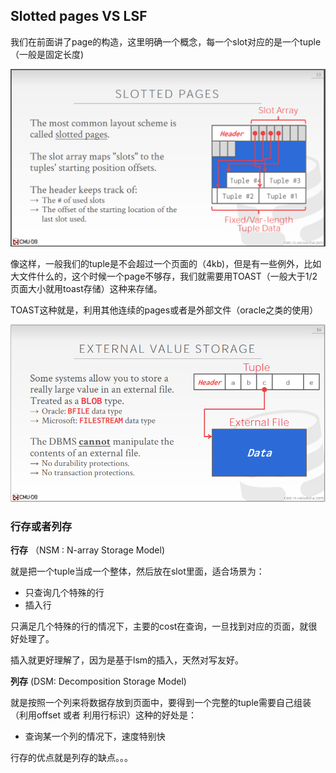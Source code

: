 ## Slotted pages VS LSF

我们在前面讲了page的构造，这里明确一个概念，每一个slot对应的是一个tuple（一般是固定长度)

![slot_pages](.\pictures\slot_pages.png)

像这样，一般我们的tuple是不会超过一个页面的（4kb)，但是有一些例外，比如大文件什么的，这个时候一个page不够存，我们就需要用TOAST（一般大于1/2页面大小就用toast存储）这种来存储。

TOAST这种就是，利用其他连续的pages或者是外部文件（oracle之类的使用）

![toast](.\pictures\toast.png)

### 行存或者列存

**行存** （NSM : N-array Storage Model)

就是把一个tuple当成一个整体，然后放在slot里面，适合场景为：

- 只查询几个特殊的行
- 插入行

只满足几个特殊的行的情况下，主要的cost在查询，一旦找到对应的页面，就很好处理了。

插入就更好理解了，因为是基于lsm的插入，天然对写友好。

**列存**  (DSM: Decomposition Storage Model)

就是按照一个列来将数据存放到页面中，要得到一个完整的tuple需要自己组装（利用offset 或者 利用行标识）这种的好处是：

- 查询某一个列的情况下，速度特别快

行存的优点就是列存的缺点。。。




